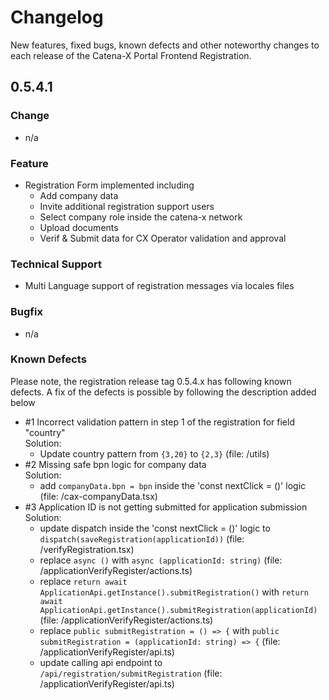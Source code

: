 # Changelog

New features, fixed bugs, known defects and other noteworthy changes to each release of the Catena-X Portal Frontend Registration.

## 0.5.4.1

### Change
* n/a

### Feature
* Registration Form implemented including
  * Add company data
  * Invite additional registration support users
  * Select company role inside the catena-x network
  * Upload documents
  * Verif & Submit data for CX Operator validation and approval

### Technical Support
* Multi Language support of registration messages via locales files

### Bugfix
* n/a

### Known Defects
Please note, the registration release tag 0.5.4.x has following known defects. A fix of the defects is possible by following the description added below

  * #1 Incorrect validation pattern in step 1 of the registration for field "country"
    <br>Solution: 
     * Update country pattern from ```{3,20}``` to ```{2,3}``` (file: /utils)
  * #2 Missing safe bpn logic for company data
    <br>Solution: 
     * add ```companyData.bpn = bpn``` inside the 'const nextClick = ()' logic (file: /cax-companyData.tsx)
  * #3 Application ID is not getting submitted for application submission
    <br> Solution: 
     * update dispatch inside the 'const nextClick = ()' logic to ```dispatch(saveRegistration(applicationId))``` (file: /verifyRegistration.tsx)
     * replace ```async ()``` with ```async (applicationId: string)``` (file: /applicationVerifyRegister/actions.ts)
     * replace ```return await ApplicationApi.getInstance().submitRegistration()``` with ```return await ApplicationApi.getInstance().submitRegistration(applicationId)``` (file: /applicationVerifyRegister/actions.ts)
     * replace ```public submitRegistration = () => {``` with ```public submitRegistration = (applicationId: string) => {``` (file: /applicationVerifyRegister/api.ts)
     * update calling api endpoint to ```/api/registration/submitRegistration``` (file: /applicationVerifyRegister/api.ts)
   

